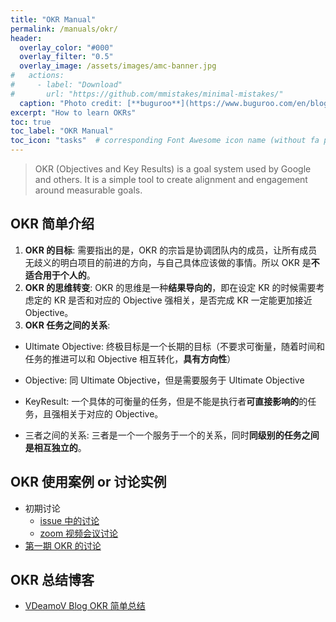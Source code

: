 ```yaml
---
title: "OKR Manual"
permalink: /manuals/okr/
header:
  overlay_color: "#000"
  overlay_filter: "0.5"
  overlay_image: /assets/images/amc-banner.jpg
#   actions:
#     - label: "Download"
#       url: "https://github.com/mmistakes/minimal-mistakes/"
  caption: "Photo credit: [**buguroo**](https://www.buguroo.com/en/blog/topic/ai)"
excerpt: "How to learn OKRs"
toc: true
toc_label: "OKR Manual"
toc_icon: "tasks"  # corresponding Font Awesome icon name (without fa prefix)
---
```

> OKR (Objectives and Key Results) is a goal system used by Google and others. It is a simple tool to create alignment and engagement around measurable goals.

## OKR 简单介绍

1. **OKR 的目标**: 需要指出的是，OKR 的宗旨是协调团队内的成员，让所有成员无歧义的明白项目的前进的方向，与自己具体应该做的事情。所以 OKR 是**不适合用于个人的**。
2. **OKR 的思维转变**: OKR 的思维是一种**结果导向的**，即在设定 KR 的时候需要考虑定的 KR 是否和对应的 Objective 强相关，是否完成 KR 一定能更加接近 Objective。
3. **OKR 任务之间的关系**:

- Ultimate Objective: 终极目标是一个长期的目标（不要求可衡量，随着时间和任务的推进可以和 Objective 相互转化，**具有方向性**）

- Objective: 同 Ultimate Objective，但是需要服务于 Ultimate Objective

- KeyResult: 一个具体的可衡量的任务，但是不能是执行者**可直接影响的**的任务，且强相关于对应的 Objective。

- 三者之间的关系: 三者是一个一个服务于一个的关系，同时**同级别的任务之间是相互独立的**。

## OKR 使用案例 or 讨论实例

- 初期讨论
    - [issue 中的讨论](https://github.com/BUPT/magic-mirror/issues/17)
    - [zoom 视频会议讨论](https://zoom.us/recording/share/p0-3_CKAOxmVDUPEtTequfRkTGUdsDN3tSZW_QGOVi-wIumekTziMw)
- [第一期 OKR 的讨论](https://ai-ml.club/events/seminar-meeting-minutes-3-2/)

## OKR 总结博客

- [VDeamoV Blog OKR 简单总结](https://vdeamov.github.io/任务管理/2019/08/19/OKR总结/)
